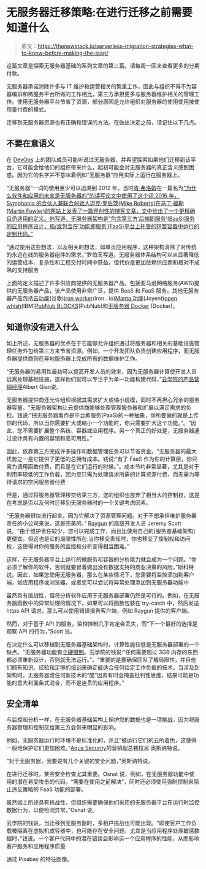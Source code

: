 # 无服务器迁移策略:在进行迁移之前需要知道什么

> 原文：<https://thenewstack.io/serverless-migration-strategies-what-to-know-before-making-the-leap/>

这篇文章是探索无服务器基础的系列文章的第三篇。请每周一回来查看更多的分期付款。

无服务器承诺消除许多与 IT 维护和运营相关的繁重工作，因此与组织不得不为容器编排和微服务平台所做的工作相比，第三方承担更多与服务器维护相关的管理工作。使用无服务器平台节省了资源，部分原因是允许组织对服务器的使用使用按使用量付费的模式。

迁移到无服务器资源也有正确和错误的方法。在做出决定之前，请记住以下几点。

## 不要在意语义

在 [DevOps](https://en.wikipedia.org/wiki/DevOps) 上的团队成员可能听说过无服务器，并希望探索如果他们迁移到该平台，它可能会给他们的组织带来什么，起初可能会对无服务器的真正含义感到困惑。因为它的名字并不意味着例如“无服务器”应用实际上运行在服务器上。

“无服务器”一词的使用至少可以追溯到 2012 年，当时[肯·弗洛姆](https://www.linkedin.com/in/kenfromm/)在一篇名为[“为什么软件和应用的未来是无服务器的”的读写论文中使用了这个词 2016 年，Symphonia 的合伙人兼联合创始人迈克·罗伯茨(Mike Roberts)在马丁·福勒(Martin Fowler)的网站上发表了一篇开创性的博客文章，文中给出了一个更精确且仍适用的定义。他写道，无服务器架构是“包含第三方‘后端即服务’(BaaS)服务的应用程序设计，和/或包含在‘功能即服务’(FaaS)平台上托管的短暂容器中运行的定制代码。”](https://readwrite.com/2012/10/15/why-the-future-of-software-and-apps-is-serverless/)

“通过使用这些想法，以及相关的想法，如单页应用程序，这种架构消除了对传统的永远在线的服务器组件的需求，”罗伯茨写道。无服务器体系结构可以从显著降低的运营成本、复杂性和工程交付时间中获益，但代价是更加依赖供应商和相对不成熟的支持服务

上面的定义描述了许多供应商提供的无服务器产品，包括亚马逊网络服务(AWS)提供的无服务器产品，该产品使用非常广泛，提供 BaaS 和 FaaS 服务。其他无服务器产品包括[云功能](https://cloud.google.com/functions/)(谷歌)[iron worker](https://www.iron.io/platform/ironworker/)(iron . io)[Manta 功能](https://www.joyent.com/manta)(Joyent)[open whish](https://new-console.ng.bluemix.net/openwhisk/)(IBM)[PubNub BLOCKS](https://www.pubnub.com/)(PubNub)和[无服务器 Docker](https://github.com/bfirsh/serverless-docker) (Docker)。

## 知道你没有进入什么

如上所述，无服务器的优点在于它能够允许组织通过将服务器和相关的基础设施管理任务外包给第三方来节省资源。例如，一个开发团队负责创建应用程序，而无服务器提供商则在异地服务器上完成所有的数据维护工作。

“无服务器的易用性最初可以提高开发人员的效率，因为无服务器计算使开发人员远离处理基础设施，这样他们就可以专注于为单一功能构建代码，”[云学院](https://www.linkedin.com/in/albertqian/)[的产品营销经理](https://cloudacademy.com/)Albert Qian说。

无服务器提供商还允许组织根据其需求扩大或缩小规模，同时不再担心冗余的服务器容量。“无服务器架构让云提供商能够处理管理服务器和扩展以满足需求的负担。钱说:“把无服务器看作是平台即服务(PaaS)的一种抽象，你所要做的就是上传你的代码，所以当你需要扩大或缩小一个功能时，你只需要扩大这个功能。”。“因此，您不需要扩展整个系统、容器或应用程序。另一个真正的好处是，无服务器通过设计具有内置的容错和高可用性。”

因此，依靠第三方完成许多操作和数据管理任务可以节省资金。“无服务器的最大优势之一是它提供了更低的总拥有成本。钱说:“有了 FaaS 作为你的计算层，你只需为调用函数付费，而且是在它们运行的时候。”。成本节约非常显著，尤其是对于利用率较低的工作负载，因为您只需为处理请求所需的计算资源付费，而无需为等待请求的空闲服务器付费

但是，通过将服务器管理移交给第三方，您的组织也放弃了相当大的控制权，这是在考虑是否以及何时迁移到无服务器时的一个关键考虑因素。

“无服务器很快流行起来，因为它解决了资源管理问题。对于不想承担维护服务器责任的小公司来说，这是完美的，” [Raygun](https://raygun.com/) 的高级开发人员 Jeremy Scott 说。“由于维护责任较少，您可以完成工作，而且比使用自己的[服务器基础架构]更便宜。但这也是它的局限性所在:当你移交责任时，你也移交了控制权和访问权，这使得对你的服务的监控和分析变得相当困难。”

这样，在无服务器平台上运行的微服务和容器的分析能力就会成为一个问题。“你必须了解你的软件，否则就要冒着做出没有数据支持的商业决策的风险，”斯科特说。因此，如果您使用无服务器，那么在某些情况下，您需要将监控添加到客户端，如应用程序或浏览器，或者您可以尝试将异常处理添加到无服务器功能中

虽然具有挑战性，但将分析软件应用于无服务器部署仍然是可行的。例如，在无服务器函数中的异常处理的情况下，如果可以将函数包装在 try-catch 中，然后发送 https API 请求，那么可以使用错误报告客户端，例如 Raygun 提供的客户端。

然而，对于基于 API 的服务，监控控制几乎肯定会丢失，而“下一个最好的选择是观察 API 的行为，”Scott 说。

在决定什么可以移植到无服务器基础架构时，计算性能较低是无服务器部署的一个缺点。“无服务器功能有[个硬限制](https://docs.aws.amazon.com/lambda/latest/dg/limits.html)。云学院的钱说:“任何需要超过 3GB 内存的东西都必须重新设计，否则就无法运行。”。“重要的是要确保团队了解局限性，并且他们拥有知识、经验和足够的[培训](https://cloudacademy.com/library/)来确定最适合任何给定工作负载的技术。当涉及到架构时，无服务器或任何新技术的“酷”因素有时会掩盖批判性思维，结果可能是功能的意大利面条式混合，而不是连贯的应用程序。”

## 安全清单

与监控和分析一样，在无服务器基础架构上保护您的数据也是一项挑战，因为将服务器管理和控制交给第三方会带来明显的影响。

例如，无服务器运行时环境不是标准化的，并且“被运行它们的云所着色，这使得一般地保护它们更加困难，”[Aqua Security](https://www.linkedin.com/in/raniosnat/)的营销副总裁拉尼·奥斯纳特说。

“对于无服务器，我要说有几个关键的安全问题，”奥斯纳特说。

在进行迁移时，某些安全检查尤其重要。Osnat 说，例如，在无服务器功能中使用的潜在易受攻击的代码，“需要在使用之前解决”，同时还必须使用强制控制来阻止违反策略的 FaaS 功能的部署。

虽然如上所述具有挑战性，但组织需要确保他们采用的无服务器平台在运行时监控数据行为，以便检测异常，”Osnat 说。

云学院的钱说，当迁移到无服务器时，多租户挑战也可能出现。“即使客户工作负载被隔离在虚拟机或容器中，也可能存在安全问题，尤其是当应用程序处理敏感数据时，”钱说。一个客户代码中的潜在错误会影响另一个应用程序的性能，从而影响客户服务和应用程序质量

通过 Pixabay 的特征图像。

<svg xmlns:xlink="http://www.w3.org/1999/xlink" viewBox="0 0 68 31" version="1.1"><title>Group</title> <desc>Created with Sketch.</desc></svg>